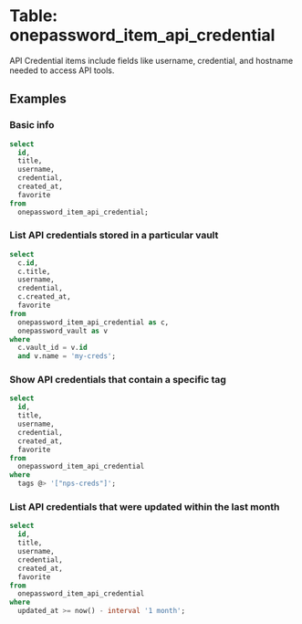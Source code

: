# Table: onepassword_item_api_credential

API Credential items include fields like username, credential, and hostname needed to access API tools.

## Examples

### Basic info

```sql
select
  id,
  title,
  username,
  credential,
  created_at,
  favorite
from
  onepassword_item_api_credential;
```

### List API credentials stored in a particular vault

```sql
select
  c.id,
  c.title,
  username,
  credential,
  c.created_at,
  favorite
from
  onepassword_item_api_credential as c,
  onepassword_vault as v
where
  c.vault_id = v.id
  and v.name = 'my-creds';
```

### Show API credentials that contain a specific tag

```sql
select
  id,
  title,
  username,
  credential,
  created_at,
  favorite
from
  onepassword_item_api_credential
where
  tags @> '["nps-creds"]';
```

### List API credentials that were updated within the last month

```sql
select
  id,
  title,
  username,
  credential,
  created_at,
  favorite
from
  onepassword_item_api_credential
where
  updated_at >= now() - interval '1 month';
```

